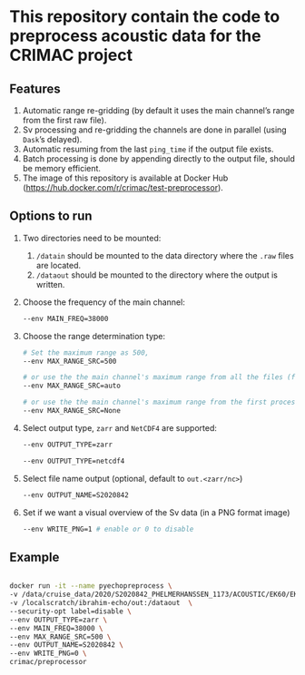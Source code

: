 # This repository contain the code to preprocess acoustic data for the CRIMAC project

## Features

1. Automatic range re-gridding (by default it uses the main channel’s range from the first raw file).
2. Sv processing and re-gridding the channels are done in parallel (using `Dask`’s delayed).
3. Automatic resuming from the last `ping_time` if the output file exists.
4. Batch processing is done by appending directly to the output file, should be memory efficient.
5. The image of this repository is available at Docker Hub (https://hub.docker.com/r/crimac/test-preprocessor).

## Options to run

1. Two directories need to be mounted:

    1. `/datain` should be mounted to the data directory where the `.raw` files are located.
    2. `/dataout` should be mounted to the directory where the output is written.

2. Choose the frequency of the main channel: 

    ```bash
    --env MAIN_FREQ=38000
    ```

3. Choose the range determination type: 

    ```bash
    # Set the maximum range as 500,
    --env MAX_RANGE_SRC=500

    # or use the the main channel's maximum range from all the files (for historical data),
    --env MAX_RANGE_SRC=auto
    
    # or use the the main channel's maximum range from the first processed file (for historical data)
    --env MAX_RANGE_SRC=None
    ```

4. Select output type, `zarr` and `NetCDF4` are supported:

    ```bash
    --env OUTPUT_TYPE=zarr

    --env OUTPUT_TYPE=netcdf4
    ```

5. Select file name output (optional,  default to `out.<zarr/nc>`)

    ```bash
    --env OUTPUT_NAME=S2020842
    ```

6. Set if we want a visual overview of the Sv data (in a PNG format image)

    ```bash
    --env WRITE_PNG=1 # enable or 0 to disable
    ```

## Example

```bash

docker run -it --name pyechopreprocess \
-v /data/cruise_data/2020/S2020842_PHELMERHANSSEN_1173/ACOUSTIC/EK60/EK60_RAWDATA:/datain \
-v /localscratch/ibrahim-echo/out:/dataout  \
--security-opt label=disable \
--env OUTPUT_TYPE=zarr \
--env MAIN_FREQ=38000 \
--env MAX_RANGE_SRC=500 \
--env OUTPUT_NAME=S2020842 \
--env WRITE_PNG=0 \
crimac/preprocessor


```
